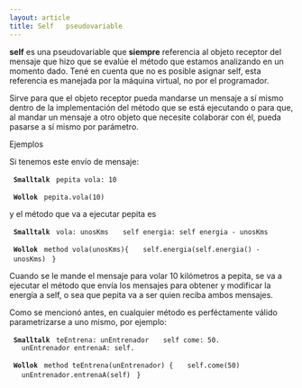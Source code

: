 ```yaml
---
layout: article
title: Self   pseudovariable
---
```

**self** es una pseudovariable que **siempre** referencia al objeto receptor del mensaje que hizo que se evalúe el método que estamos analizando en un momento dado. Tené en cuenta que no es posible asignar self, esta referencia es manejada por la máquina virtual, no por el programador.

Sirve para que el objeto receptor pueda mandarse un mensaje a sí mismo dentro de la implementación del método que se está ejecutando o para que, al mandar un mensaje a otro objeto que necesite colaborar con él, pueda pasarse a sí mismo por parámetro.

Ejemplos

Si tenemos este envío de mensaje:

` `**`Smalltalk`**
` pepita vola: 10`

` `**`Wollok`**
` pepita.vola(10)`

y el método que va a ejecutar pepita es

` `**`Smalltalk`**
` vola: unosKms`
`   self energia: self energia - unosKms`

` `**`Wollok`**
` method vola(unosKms){`
`   self.energia(self.energia() - unosKms)`
` }`

Cuando se le mande el mensaje para volar 10 kilómetros a pepita, se va a ejecutar el método que envía los mensajes para obtener y modificar la energía a self, o sea que pepita va a ser quien reciba ambos mensajes.

Como se mencionó antes, en cualquier método es perféctamente válido parametrizarse a uno mismo, por ejemplo:

` `**`Smalltalk`**
` teEntrena: unEntrenador`
`   self come: 50.`
`   unEntrenador entrenaA: self.`

` `**`Wollok`**
` method teEntrena(unEntrenador) {`
`   self.come(50)`
`   unEntrenador.entrenaA(self)`
` }`
